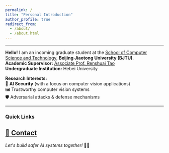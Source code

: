 ```yaml
---
permalink: /
title: "Personal Introduction"
author_profile: true
redirect_from: 
  - /about/
  - /about.html
---
```


---
**Hello!** I am an incoming graduate student at the [School of Computer Science and Technology](https://scit.bjtu.edu.cn/), ​**Beijing Jiaotong University (BJTU)**.  
**Academic Supervisor:** [Associate Prof. Renshuai Tao](https://rstao-bjtu.github.io/)  
**Undergraduate Institution:** Hebei University  

**Research Interests:**  
🔐 ​**AI Security** (with a focus on computer vision applications)  
🖼️ Trustworthy computer vision systems  
🛡️ Adversarial attacks & defense mechanisms  

---

### Quick Links  
 [📩 Contact](mailto:yourname@bjtu.edu.cn)  
---

*Let's build safer AI systems together!* 🤖✨

